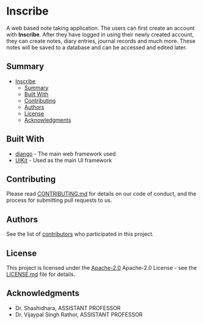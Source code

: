 # Inscribe

A web based note taking application. The users can first create an account with
**Inscribe**. After they have logged in using their newly created account, they can create
notes, diary entries, journal records and much more. These notes will be saved to a
database and can be accessed and edited later.

## Summary

- [Inscribe](#inscribe)
  - [Summary](#summary)
  - [Built With](#built-with)
  - [Contributing](#contributing)
  - [Authors](#authors)
  - [License](#license)
  - [Acknowledgments](#acknowledgments)

## Built With

- [django](https://www.djangoproject.com/) - The main web framework used
- [UIKit](https://getuikit.com/) - Used as the main UI framework

## Contributing

Please read [CONTRIBUTING.md](CONTRIBUTING.md) for details on our code
of conduct, and the process for submitting pull requests to us.

## Authors

See the list of [contributors](contributors.md) who participated in this project.

## License

This project is licensed under the [Apache-2.0](LICENSE.md)
Apache-2.0 License - see the [LICENSE.md](LICENSE.md) file for
details.

## Acknowledgments

- Dr. Shashidhara, ASSISTANT PROFESSOR
- Dr. Vijaypal Singh Rathor, ASSISTANT PROFESSOR
